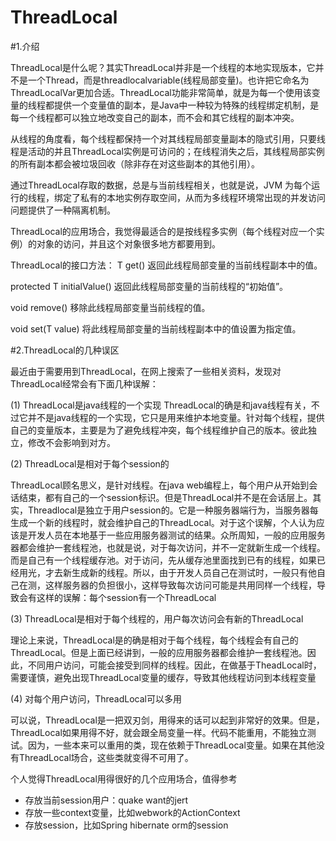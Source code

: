 ThreadLocal
=========
#1.介绍

ThreadLocal是什么呢？其实ThreadLocal并非是一个线程的本地实现版本，它并不是一个Thread，而是threadlocalvariable(线程局部变量)。也许把它命名为ThreadLocalVar更加合适。ThreadLocal功能非常简单，就是为每一个使用该变量的线程都提供一个变量值的副本，是Java中一种较为特殊的线程绑定机制，是每一个线程都可以独立地改变自己的副本，而不会和其它线程的副本冲突。

从线程的角度看，每个线程都保持一个对其线程局部变量副本的隐式引用，只要线程是活动的并且ThreadLocal实例是可访问的；在线程消失之后，其线程局部实例的所有副本都会被垃圾回收（除非存在对这些副本的其他引用）。

通过ThreadLocal存取的数据，总是与当前线程相关，也就是说，JVM 为每个运行的线程，绑定了私有的本地实例存取空间，从而为多线程环境常出现的并发访问问题提供了一种隔离机制。

ThreadLocal的应用场合，我觉得最适合的是按线程多实例（每个线程对应一个实例）的对象的访问，并且这个对象很多地方都要用到。

ThreadLocal的接口方法：
T get() 
          返回此线程局部变量的当前线程副本中的值。 

protected  T initialValue() 
          返回此线程局部变量的当前线程的“初始值”。 

void remove() 
          移除此线程局部变量当前线程的值。 

void set(T value) 
          将此线程局部变量的当前线程副本中的值设置为指定值。


#2.ThreadLocal的几种误区

最近由于需要用到ThreadLocal，在网上搜索了一些相关资料，发现对ThreadLocal经常会有下面几种误解：

(1)	ThreadLocal是java线程的一个实现
ThreadLocal的确是和java线程有关，不过它并不是java线程的一个实现，它只是用来维护本地变量。针对每个线程，提供自己的变量版本，主要是为了避免线程冲突，每个线程维护自己的版本。彼此独立，修改不会影响到对方。

(2)	ThreadLocal是相对于每个session的

ThreadLocal顾名思义，是针对线程。在java web编程上，每个用户从开始到会话结束，都有自己的一个session标识。但是ThreadLocal并不是在会话层上。其实，Threadlocal是独立于用户session的。它是一种服务器端行为，当服务器每生成一个新的线程时，就会维护自己的ThreadLocal。对于这个误解，个人认为应该是开发人员在本地基于一些应用服务器测试的结果。众所周知，一般的应用服务器都会维护一套线程池，也就是说，对于每次访问，并不一定就新生成一个线程。而是自己有一个线程缓存池。对于访问，先从缓存池里面找到已有的线程，如果已经用光，才去新生成新的线程。所以，由于开发人员自己在测试时，一般只有他自己在测，这样服务器的负担很小，这样导致每次访问可能是共用同样一个线程，导致会有这样的误解：每个session有一个ThreadLocal

(3)	ThreadLocal是相对于每个线程的，用户每次访问会有新的ThreadLocal

理论上来说，ThreadLocal是的确是相对于每个线程，每个线程会有自己的ThreadLocal。但是上面已经讲到，一般的应用服务器都会维护一套线程池。因此，不同用户访问，可能会接受到同样的线程。因此，在做基于TheadLocal时，需要谨慎，避免出现ThreadLocal变量的缓存，导致其他线程访问到本线程变量

(4)	对每个用户访问，ThreadLocal可以多用

可以说，ThreadLocal是一把双刃剑，用得来的话可以起到非常好的效果。但是，ThreadLocal如果用得不好，就会跟全局变量一样。代码不能重用，不能独立测试。因为，一些本来可以重用的类，现在依赖于ThreadLocal变量。如果在其他没有ThreadLocal场合，这些类就变得不可用了。

个人觉得ThreadLocal用得很好的几个应用场合，值得参考
* 存放当前session用户：quake want的jert
* 存放一些context变量，比如webwork的ActionContext
* 存放session，比如Spring hibernate orm的session
